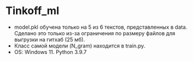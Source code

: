 # Tinkoff_ml
* model.pkl обучена только на 5 из 6 текстов, представленных в data. Сделано это только из-за ограничения по размеру файлов для выгрузки на гитхаб (25 мб).
* Класс самой модели (N_gram) находится в train.py.
* OS: Windows 11. Python 3.9.7
